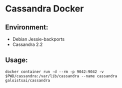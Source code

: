 # Cassandra Docker

## Environment:
  * Debian Jessie-backports
  * Cassandra 2.2

## Usage:
```console
docker container run -d --rm -p 9042:9042 -v $PWD/cassandra:/var/lib/cassandra --name cassandra galoistsai/cassandra
```

